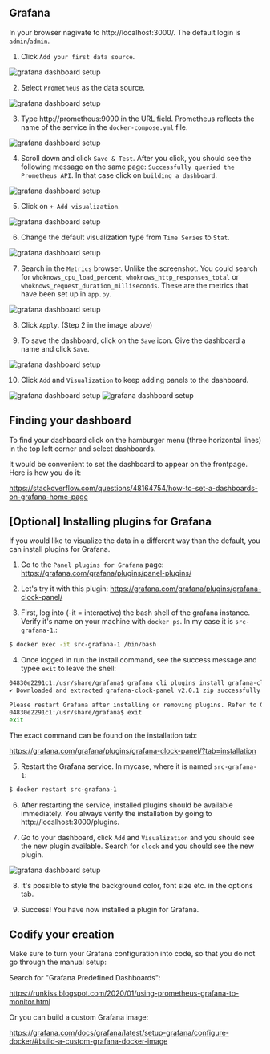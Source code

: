 ## Grafana

In your browser nagivate to http://localhost:3000/. The default login is `admin`/`admin`.

1. Click `Add your first data source`.

<img src="./assets/grafana_1.png" alt="grafana dashboard setup">

2. Select `Prometheus` as the data source.

<img src="./assets/grafana_2.png" alt="grafana dashboard setup">

3. Type http://prometheus:9090 in the URL field. Prometheus reflects the name of the service in the `docker-compose.yml` file.

<img src="./assets/grafana_3.png" alt="grafana dashboard setup">

4. Scroll down and click `Save & Test`. After you click, you should see the following message on the same page: `Successfully queried the Prometheus API`. In that case click on `building a dashboard`.

<img src="./assets/grafana_4.png" alt="grafana dashboard setup">

5. Click on `+ Add visualization`.

<img src="./assets/grafana_5.png" alt="grafana dashboard setup">

6. Change the default visualization type from `Time Series` to `Stat`. 

<img src="./assets/grafana_6.png" alt="grafana dashboard setup">

7. Search in the `Metrics` browser. Unlike the screenshot. You could search for `whoknows_cpu_load_percent`, `whoknows_http_responses_total` or `whoknows_request_duration_milliseconds`. These are the metrics that have been set up in `app.py`. 

<img src="./assets/grafana_7.png" alt="grafana dashboard setup">

8. Click `Apply`. (Step 2 in the image above)

9. To save the dashboard, click on the `Save` icon. Give the dashboard a name and click `Save`.

<img src="./assets/grafana_8.png" alt="grafana dashboard setup">

10. Click `Add` and `Visualization` to keep adding panels to the dashboard.

<img src="./assets/grafana_9.png" alt="grafana dashboard setup">

<img src="./assets/grafana_10.png" alt="grafana dashboard setup">

## Finding your dashboard

To find your dashboard click on the hamburger menu (three horizontal lines) in the top left corner and select dashboards. 

It would be convenient to set the dashboard to appear on the frontpage. Here is how you do it:

https://stackoverflow.com/questions/48164754/how-to-set-a-dashboards-on-grafana-home-page

## [Optional] Installing plugins for Grafana

If you would like to visualize the data in a different way than the default, you can install plugins for Grafana.

1. Go to the `Panel plugins for Grafana` page: https://grafana.com/grafana/plugins/panel-plugins/

2. Let's try it with this plugin: https://grafana.com/grafana/plugins/grafana-clock-panel/

3. First, log into (-it = interactive) the bash shell of the grafana instance. Verify it's name on your machine with `docker ps`. In my case it is `src-grafana-1`.:

```bash
$ docker exec -it src-grafana-1 /bin/bash
```

4. Once logged in run the install command, see the success message and typee `exit` to leave the shell:

```bash
04830e2291c1:/usr/share/grafana$ grafana cli plugins install grafana-clock-panel
✔ Downloaded and extracted grafana-clock-panel v2.0.1 zip successfully to /var/lib/grafana/plugins/grafana-clock-panel

Please restart Grafana after installing or removing plugins. Refer to Grafana documentation for instructions if necessary.
04830e2291c1:/usr/share/grafana$ exit
exit
```

The exact command can be found on the installation tab:

https://grafana.com/grafana/plugins/grafana-clock-panel/?tab=installation

5. Restart the Grafana service. In mycase, where it is named `src-grafana-1`:

```bash
$ docker restart src-grafana-1
```

6. After restarting the service, installed plugins should be available immediately. You always verify the installation by going to http://localhost:3000/plugins.

7. Go to your dashboard, click `Add` and `Visualization` and you should see the new plugin available. Search for `clock` and you should see the new plugin.

<img src="./assets/grafana_10.png" alt="grafana dashboard setup">

8. It's possible to style the background color, font size etc. in the options tab. 

9. Success! You have now installed a plugin for Grafana.

## Codify your creation

Make sure to turn your Grafana configuration into code, so that you do not go through the manual setup:

Search for "Grafana Predefined Dashboards":

https://runkiss.blogspot.com/2020/01/using-prometheus-grafana-to-monitor.html

Or you can build a custom Grafana image:

https://grafana.com/docs/grafana/latest/setup-grafana/configure-docker/#build-a-custom-grafana-docker-image 
